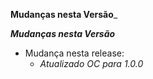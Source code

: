 **Mudanças nesta Versão**_

_**Mudanças nesta Versão**_

- Mudança nesta release:
    - _Atualizado OC para 1.0.0_